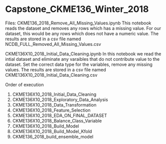 # Capstone_CKME136_Winter_2018

Files:
CKME136_2018_Remove_All_Missing_Values.ipynb
    This notebook reads the dataset and removes any rows which has a missing value.  For our dataset, 
    this would be any rows which does not have a numeric value.  The results are stored in a csv file named
    NCDB_FULL_Removed_All_Missing_Values.csv


CKME136X10_2018_Initial_Data_Cleaning.ipynb
    In this notebook we read the intial dataset and eliminate any varaibles that do not contribute value to the dataset.
    Set the correct data type for the variables, remove any missing values.  The results are stored in a csv file named
    CKME136X10_2018_Initial_Data_Cleaning.csv
 
 

Order of execution

1. CKME136X10_2018_Initial_Data_Cleaning
2. CKME136X10_2018_Exploratory_Data_Analysis
3. CKME136X10_2018_Data_Transformation
4. CKME136X10_2018_Feature_Selection
5. CKME136X10_2018_EDA_ON_FINAL_DATASET
6. CKME136X10_2018_Balance_Class_Variable
7. CKME136X10_2018_Build_Model
8. CKME136X10_2018_Build_Model_Kfold
9. CKME136_2018_build_ensemble_model
 